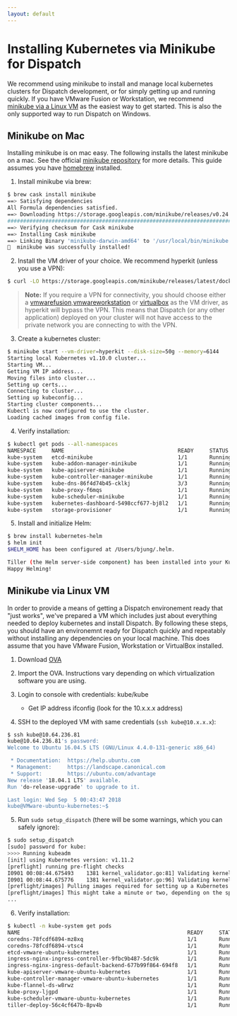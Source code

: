 ```yaml
---
layout: default
---
```

# Installing Kubernetes via Minikube for Dispatch

We recommend using minikube to install and manage local kubernetes clusters for Dispatch development, or for simply
getting up and running quickly. If you have VMware Fusion or Workstation, we recommend [minikube via a Linux
VM](#minikube_via_linux_vm) as the easiest way to get started.  This is also the only supported way to run Dispatch on
Windows.

## Minikube on Mac

Installing minikube is on mac easy.  The following installs the latest minikube on a mac.  See the official [minikube
repository](https://github.com/kubernetes/minikube) for more details.  This guide assumes you have
[homebrew](https://brew.sh) installed.

1. Install minikube via brew:

```bash
$ brew cask install minikube
==> Satisfying dependencies
All Formula dependencies satisfied.
==> Downloading https://storage.googleapis.com/minikube/releases/v0.24.1/minikube-darwin-amd64
######################################################################## 100.0%
==> Verifying checksum for Cask minikube
==> Installing Cask minikube
==> Linking Binary 'minikube-darwin-amd64' to '/usr/local/bin/minikube'.
🍺  minikube was successfully installed!
```

2. Install the VM driver of your choice.  We recommend hyperkit (unless you use a VPN):

```bash
$ curl -LO https://storage.googleapis.com/minikube/releases/latest/docker-machine-driver-hyperkit && chmod +x docker-machine-driver-hyperkit && sudo mv docker-machine-driver-hyperkit /usr/local/bin/ && sudo chown root:wheel /usr/local/bin/docker-machine-driver-hyperkit && sudo chmod u+s /usr/local/bin/docker-machine-driver-hyperkit
```

> **Note:** If you require a VPN for connectivity, you should choose either a
[vmwarefusion](https://www.vmware.com/products/fusion.html),[vmwareworkstation](https://www.vmware.com/products/workstation-pro.html) or [virtualbox](https://www.virtualbox.org) as the VM
driver, as hyperkit will bypass the VPN.  This means that Dispatch (or any other application) deployed on your cluster
will not have access to the private network you are connecting to with the VPN.

3. Create a kubernetes cluster:

```bash
$ minikube start --vm-driver=hyperkit --disk-size=50g --memory=6144
Starting local Kubernetes v1.10.0 cluster...
Starting VM...
Getting VM IP address...
Moving files into cluster...
Setting up certs...
Connecting to cluster...
Setting up kubeconfig...
Starting cluster components...
Kubectl is now configured to use the cluster.
Loading cached images from config file.
```

4. Verify installation:

```bash
$ kubectl get pods --all-namespaces
NAMESPACE     NAME                                    READY     STATUS    RESTARTS   AGE
kube-system   etcd-minikube                           1/1       Running   0          25s
kube-system   kube-addon-manager-minikube             1/1       Running   0          17s
kube-system   kube-apiserver-minikube                 1/1       Running   0          22s
kube-system   kube-controller-manager-minikube        1/1       Running   0          20s
kube-system   kube-dns-86f4d74b45-cklkj               3/3       Running   0          1m
kube-system   kube-proxy-f6mqs                        1/1       Running   0          1m
kube-system   kube-scheduler-minikube                 1/1       Running   0          28s
kube-system   kubernetes-dashboard-5498ccf677-bj8l2   1/1       Running   0          1m
kube-system   storage-provisioner                     1/1       Running   0          59s
```

5. Install and initialize Helm:

```bash
$ brew install kubernetes-helm
$ helm init
$HELM_HOME has been configured at /Users/bjung/.helm.

Tiller (the Helm server-side component) has been installed into your Kubernetes Cluster.
Happy Helming!
```

## Minikube via Linux VM

In order to provide a means of getting a Dispatch environement ready that "just works", we've prepared a VM which
includes just about everything needed to deploy kubernetes and install Dispatch.  By following these steps, you
should have an environemnt ready for Dispatch quickly and repeatably without installing any dependencies on your
local machine.  This does assume that you have VMware Fusion, Workstation or VirtualBox installed.

1. Download [OVA](https://s3-us-west-2.amazonaws.com/dispatch-imgs/VMware-ubuntu-kubernetes-dispatch.ova)

2. Import the OVA.  Instructions vary depending on which virtualization software you are using.

3. Login to console with credentials: kube/kube
    - Get IP address ifconfig (look for the 10.x.x.x address)

4. SSH to the deployed VM with same credentials (`ssh kube@10.x.x.x`):

```bash
$ ssh kube@10.64.236.81
kube@10.64.236.81's password:
Welcome to Ubuntu 16.04.5 LTS (GNU/Linux 4.4.0-131-generic x86_64)

 * Documentation:  https://help.ubuntu.com
 * Management:     https://landscape.canonical.com
 * Support:        https://ubuntu.com/advantage
New release '18.04.1 LTS' available.
Run 'do-release-upgrade' to upgrade to it.

Last login: Wed Sep  5 00:43:47 2018
kube@VMware-ubuntu-kubernetes:~$
```

5. Run `sudo setup_dispatch` (there will be some warnings, which you can safely ignore):

```bash
$ sudo setup_dispatch
[sudo] password for kube:
>>>> Running kubeadm
[init] using Kubernetes version: v1.11.2
[preflight] running pre-flight checks
I0901 00:08:44.675493    1381 kernel_validator.go:81] Validating kernel version
I0901 00:08:44.675776    1381 kernel_validator.go:96] Validating kernel config
[preflight/images] Pulling images required for setting up a Kubernetes cluster
[preflight/images] This might take a minute or two, depending on the speed of your internet connection
...
```

6. Verify installation:

```bash
$ kubectl -n kube-system get pods
NAME                                                     READY     STATUS    RESTARTS   AGE
coredns-78fcdf6894-mz8xq                                 1/1       Running   0          7m
coredns-78fcdf6894-vtsc4                                 1/1       Running   0          7m
etcd-vmware-ubuntu-kubernetes                            1/1       Running   0          6m
ingress-nginx-ingress-controller-9fbc9b487-5dc9k         1/1       Running   0          7m
ingress-nginx-ingress-default-backend-677b99f864-694f8   1/1       Running   0          7m
kube-apiserver-vmware-ubuntu-kubernetes                  1/1       Running   0          6m
kube-controller-manager-vmware-ubuntu-kubernetes         1/1       Running   0          6m
kube-flannel-ds-w8rwz                                    1/1       Running   0          7m
kube-proxy-ljgpd                                         1/1       Running   0          7m
kube-scheduler-vmware-ubuntu-kubernetes                  1/1       Running   0          6m
tiller-deploy-56c4cf647b-8pv4b                           1/1       Running   0          7m
```
